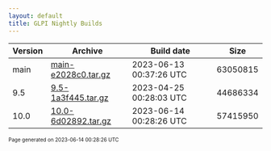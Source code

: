 ```yaml
---
layout: default
title: GLPI Nightly Builds
---
```


Version|Archive|Build date|Size
---|---|---|---
main|[main-e2028c0.tar.gz](main-e2028c0.tar.gz)|2023-06-13 00:37:26 UTC|63050815
9.5|[9.5-1a3f445.tar.gz](9.5-1a3f445.tar.gz)|2023-04-25 00:28:03 UTC|44686334
10.0|[10.0-6d02892.tar.gz](10.0-6d02892.tar.gz)|2023-06-14 00:28:26 UTC|57415950

<font size="1">Page generated on 2023-06-14 00:28:26 UTC</font>
